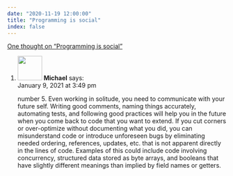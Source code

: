 ```yaml
---
date: "2020-11-19 12:00:00"
title: "Programming is social"
index: false
---
```


[One thought on &ldquo;Programming is social&rdquo;](/lemire/blog/2020/11-19-programming-is-social)

<ol class="comment-list">
<li id="comment-566245" class="comment even thread-even depth-1">
<div class="comment-author vcard">
<img alt src="https://secure.gravatar.com/avatar/77b3cdb83326d081dd0eae938d6034ed?s=56&#038;d=mm&#038;r=g" srcset="https://secure.gravatar.com/avatar/77b3cdb83326d081dd0eae938d6034ed?s=112&#038;d=mm&#038;r=g 2x" class="avatar avatar-56 photo" height="56" width="56" decoding="async" /> <b class="fn">Michael</b> <span class="says">says:</span> </div>
<div class="comment-metadata"><time datetime="2021-01-09T15:49:21+00:00">January 9, 2021 at 3:49 pm</time></a> </div>
<div class="comment-content">
<p>number 5. Even working in solitude, you need to communicate with your future self. Writing good comments, naming things accurately, automating tests, and following good practices will help you in the future when you come back to code that you want to extend. If you cut corners or over-optimize without documenting what you did, you can misunderstand code or introduce unforeseen bugs by eliminating needed ordering, references, updates, etc. that is not apparent directly in the lines of code. Examples of this could include code involving concurrency, structured data stored as byte arrays, and booleans that have slightly different meanings than implied by field names or getters.</p>
</div>
</li>
</ol>
